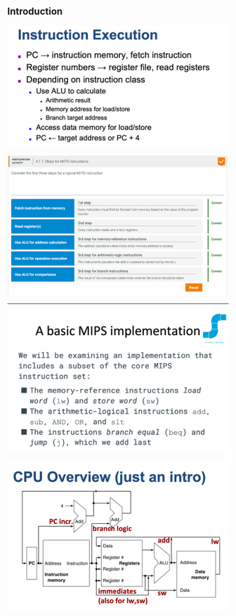 ##  Introduction

![](img/2020-11-15-18-26-17.png)

![](img/2020-11-15-18-28-37.png)

---

![](img/2020-11-15-18-29-27.png)

![](img/2020-11-15-18-30-27.png)




